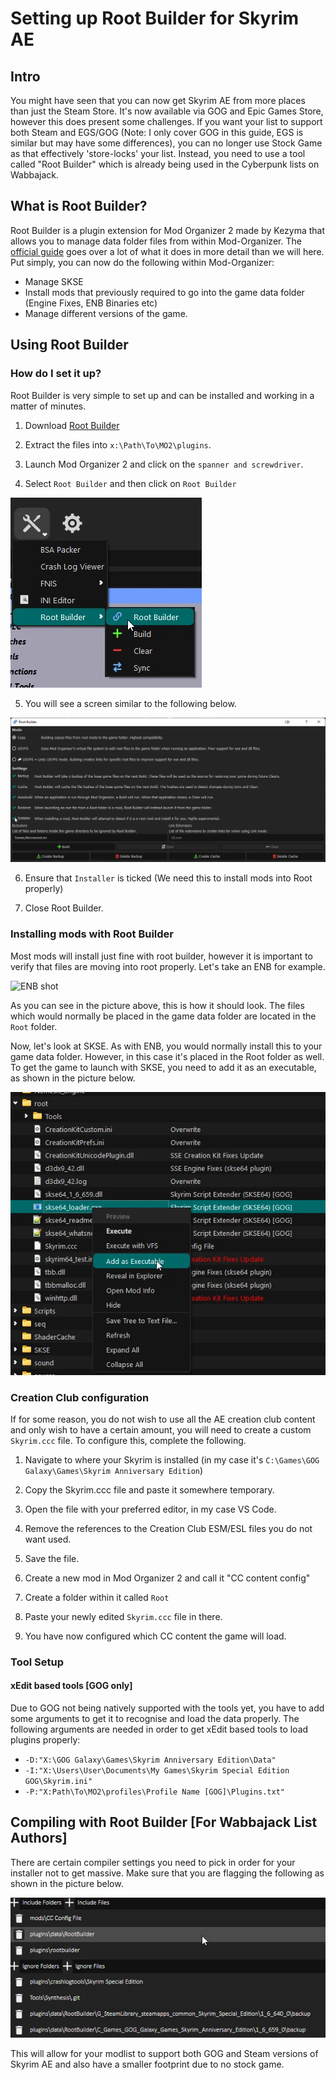 # Setting up Root Builder for Skyrim AE

## Intro

You might have seen that you can now get Skyrim AE from more places than just the Steam Store. It's now available via GOG and Epic Games Store, however this does present some challenges. If you want your list to support both Steam and EGS/GOG (Note: I only cover GOG in this guide, EGS is similar but may have some differences), you can no longer use Stock Game as that effectively 'store-locks' your list. Instead, you need to use a tool called "Root Builder" which is already being used in the Cyberpunk lists on Wabbajack.

## What is Root Builder?

Root Builder is a plugin extension for Mod Organizer 2 made by Kezyma that allows you to manage data folder files from within Mod-Organizer. The [official guide](https://kezyma.github.io/?p=rootbuilder) goes over a lot of what it does in more detail than we will here. Put simply, you can now do the following within Mod-Organizer:

- Manage SKSE
- Install mods that previously required to go into the game data folder (Engine Fixes, ENB Binaries etc)
- Manage different versions of the game.

## Using Root Builder

### How do I set it up?

Root Builder is very simple to set up and can be installed and working in a matter of minutes.

1. Download [Root Builder](https://www.nexusmods.com/skyrimspecialedition/mods/31720) 

2. Extract the files into `x:\Path\To\MO2\plugins`.

3. Launch Mod Organizer 2 and click on the `spanner and screwdriver`.

4. Select `Root Builder` and then click on `Root Builder`

![Selecting Root Builder in mo2](https://raw.githubusercontent.com/The-Animonculory/Modding-Resources/main/Images/Root%20Builder/RootbuilderMo2Access.webp)

5. You will see a screen similar to the following below.

![Root Builder main screen](https://raw.githubusercontent.com/The-Animonculory/Modding-Resources/main/Images/Root%20Builder/RootbuilderConfig.webp)

6. Ensure that `Installer` is ticked (We need this to install mods into Root properly)

7. Close Root Builder.

### Installing mods with Root Builder

Most mods will install just fine with root builder, however it is important to verify that files are moving into root properly. Let's take an ENB for example. 

![ENB shot](https://raw.githubusercontent.com/The-Animonculory/ADT/main/.github/ENBRootBuild.webp)

As you can see in the picture above, this is how it should look. The files which would normally be placed in the game data folder are located in the `Root` folder. 

Now, let's look at SKSE. As with ENB, you would normally install this to your game data folder. However, in this case it's placed in the Root folder as well. To get the game to launch with SKSE, you need to add it as an executable, as shown in the picture below.

![Adding SKSE as an exe](https://raw.githubusercontent.com/The-Animonculory/Modding-Resources/main/Images/Root%20Builder/SkseAddEXERoot.webp)

### Creation Club configuration

If for some reason, you do not wish to use all the AE creation club content and only wish to have a certain amount, you will need to create a custom `Skyrim.ccc` file. To configure this, complete the following.

1. Navigate to where your Skyrim is installed (in my case it's `C:\Games\GOG Galaxy\Games\Skyrim Anniversary Edition`)

2. Copy the Skyrim.ccc file and paste it somewhere temporary.

3. Open the file with your preferred editor, in my case VS Code.

4. Remove the references to the Creation Club ESM/ESL files you do not want used.

5. Save the file.

6. Create a new mod in Mod Organizer 2 and call it "CC content config"

7. Create a folder within it called `Root`

8. Paste your newly edited `Skyrim.ccc` file in there.

9. You have now configured which CC content the game will load.

### Tool Setup

#### xEdit based tools [GOG only]

Due to GOG not being natively supported with the tools yet, you have to add some arguments to get it to recognise and load the data properly. The following arguments are needed in order to get xEdit based tools to load plugins properly: 
- `-D:"X:\GOG Galaxy\Games\Skyrim Anniversary Edition\Data"` 
- `-I:"X:\Users\User\Documents\My Games\Skyrim Special Edition GOG\Skyrim.ini"` 
- `-P:"X:Path\To\MO2\profiles\Profile Name [GOG]\Plugins.txt"`

## Compiling with Root Builder [For Wabbajack List Authors]

There are certain compiler settings you need to pick in order for your installer not to get massive. Make sure that you are flagging the following as shown in the picture below.

![WJ flagging compilation settings](https://raw.githubusercontent.com/The-Animonculory/Modding-Resources/main/Images/Root%20Builder/WJ3CompSets.webp)

This will allow for your modlist to support both GOG and Steam versions of Skyrim AE and also have a smaller footprint due to no stock game.
